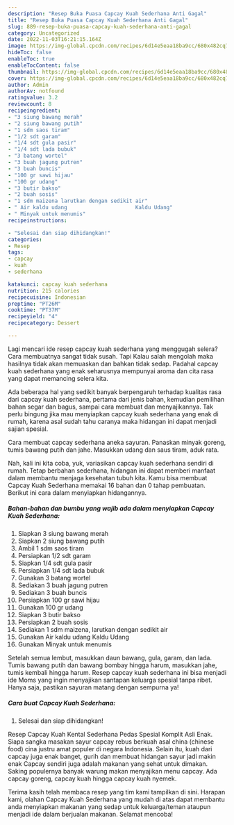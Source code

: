 ```yaml
---
description: "Resep Buka Puasa Capcay Kuah Sederhana Anti Gagal"
title: "Resep Buka Puasa Capcay Kuah Sederhana Anti Gagal"
slug: 889-resep-buka-puasa-capcay-kuah-sederhana-anti-gagal
category: Uncategorized
date: 2022-11-03T16:21:15.164Z
image: https://img-global.cpcdn.com/recipes/6d14e5eaa18ba9cc/680x482cq70/capcay-kuah-sederhana-foto-resep-utama.jpg
hideToc: false
enableToc: true
enableTocContent: false
thumbnail: https://img-global.cpcdn.com/recipes/6d14e5eaa18ba9cc/680x482cq70/capcay-kuah-sederhana-foto-resep-utama.jpg
cover: https://img-global.cpcdn.com/recipes/6d14e5eaa18ba9cc/680x482cq70/capcay-kuah-sederhana-foto-resep-utama.jpg
author: Admin
authorAv: notfound
ratingvalue: 3.2
reviewcount: 8
recipeingredient:
- "3 siung bawang merah"
- "2 siung bawang putih"
- "1 sdm saos tiram"
- "1/2 sdt garam"
- "1/4 sdt gula pasir"
- "1/4 sdt lada bubuk"
- "3 batang wortel"
- "3 buah jagung putren"
- "3 buah buncis"
- "100 gr sawi hijau"
- "100 gr udang"
- "3 butir bakso"
- "2 buah sosis"
- "1 sdm maizena larutkan dengan sedikit air"
- " Air kaldu udang                      Kaldu Udang"
- " Minyak untuk menumis"
recipeinstructions:

- "Selesai dan siap dihidangkan!"
categories:
- Resep
tags:
- capcay
- kuah
- sederhana

katakunci: capcay kuah sederhana 
nutrition: 215 calories
recipecuisine: Indonesian
preptime: "PT26M"
cooktime: "PT37M"
recipeyield: "4"
recipecategory: Dessert

---
```



Lagi mencari ide resep capcay kuah sederhana yang menggugah selera? Cara membuatnya sangat tidak susah. Tapi Kalau salah mengolah maka hasilnya tidak akan memuaskan dan bahkan tidak sedap. Padahal capcay kuah sederhana yang enak seharusnya mempunyai aroma dan cita rasa yang dapat memancing selera kita.


Ada beberapa hal yang sedikit banyak berpengaruh terhadap kualitas rasa dari capcay kuah sederhana, pertama dari jenis bahan, kemudian pemilihan bahan segar dan bagus, sampai cara membuat dan menyajikannya. Tak perlu bingung jika mau menyiapkan capcay kuah sederhana yang enak di rumah, karena asal sudah tahu caranya maka hidangan ini dapat menjadi sajian spesial.

Cara membuat capcay sederhana aneka sayuran. Panaskan minyak goreng, tumis bawang putih dan jahe. Masukkan udang dan saus tiram, aduk rata.


Nah, kali ini kita coba, yuk, variasikan capcay kuah sederhana sendiri di rumah. Tetap berbahan sederhana, hidangan ini dapat memberi manfaat dalam membantu menjaga kesehatan tubuh kita. Kamu bisa membuat Capcay Kuah Sederhana memakai 16 bahan dan 0 tahap pembuatan. Berikut ini cara dalam menyiapkan hidangannya.

<!--inarticleads1-->

##### Bahan-bahan dan bumbu yang wajib ada dalam menyiapkan Capcay Kuah Sederhana:

1. Siapkan 3 siung bawang merah
1. Siapkan 2 siung bawang putih
1. Ambil 1 sdm saos tiram
1. Persiapkan 1/2 sdt garam
1. Siapkan 1/4 sdt gula pasir
1. Persiapkan 1/4 sdt lada bubuk
1. Gunakan 3 batang wortel
1. Sediakan 3 buah jagung putren
1. Sediakan 3 buah buncis
1. Persiapkan 100 gr sawi hijau
1. Gunakan 100 gr udang
1. Siapkan 3 butir bakso
1. Persiapkan 2 buah sosis
1. Sediakan 1 sdm maizena, larutkan dengan sedikit air
1. Gunakan  Air kaldu udang                      Kaldu Udang
1. Gunakan  Minyak untuk menumis


Setelah semua lembut, masukkan daun bawang, gula, garam, dan lada. Tumis bawang putih dan bawang bombay hingga harum, masukkan jahe, tumis kembali hingga harum. Resep capcay kuah sederhana ini bisa menjadi ide Moms yang ingin menyajikan santapan keluarga spesial tanpa ribet. Hanya saja, pastikan sayuran matang dengan sempurna ya! 

<!--inarticleads2-->

##### Cara buat Capcay Kuah Sederhana:


1. Selesai dan siap dihidangkan!

Resep Capcay Kuah Kental Sederhana Pedas Spesial Komplit Asli Enak. Siapa sangka masakan sayur capcay rebus berkuah asal china (chinese food) cina justru amat populer di negara Indonesia. Selain itu, kuah dari capcay juga enak banget, gurih dan membuat hidangan sayur jadi makin enak Capcay sendiri juga adalah makanan yang sehat untuk dimakan. Saking populernya banyak warung makan menyajikan menu capcay. Ada capcay goreng, capcay kuah hingga capcay kuah nyemek. 

Terima kasih telah membaca resep yang tim kami tampilkan di sini. Harapan kami, olahan Capcay Kuah Sederhana yang mudah di atas dapat membantu anda menyiapkan makanan yang sedap untuk keluarga/teman ataupun menjadi ide dalam berjualan makanan. Selamat mencoba!
